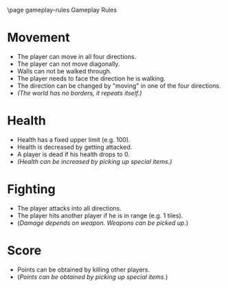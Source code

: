 \page gameplay-rules Gameplay Rules

# Movement

* The player can move in all four directions.
* The player can not move diagonally.
* Walls can not be walked through.
* The player needs to face the direction he is walking.
* The direction can be changed by "moving" in one of the four directions.
* _(The world has no borders, it repeats itself.)_

# Health

* Health has a fixed upper limit (e.g. 100).
* Health is decreased by getting attacked.
* A player is dead if his health drops to 0.
* _(Health can be increased by picking up special items.)_

# Fighting

* The player attacks into all directions.
* The player hits another player if he is in range (e.g. 1 tiles).
* (_Damage depends on weapon. Weapons can be picked up._)

# Score

* Points can be obtained by killing other players.
* (_Points can be obtained by picking up special items._)